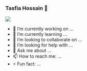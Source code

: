 ### Tasfia Hossain 👋

![]([https://github.com/Your_Repository_Name/Your_GIF_Name.gif](https://github.com/TasfiaHossain/TasfiaHossain/blob/main/ocean.gif))

- 🔭 I’m currently working on ...
- 🌱 I’m currently learning ...
- 👯 I’m looking to collaborate on ...
- 🤔 I’m looking for help with ...
- 💬 Ask me about ...
- 📫 How to reach me: ...
- ⚡ Fun fact: ...


